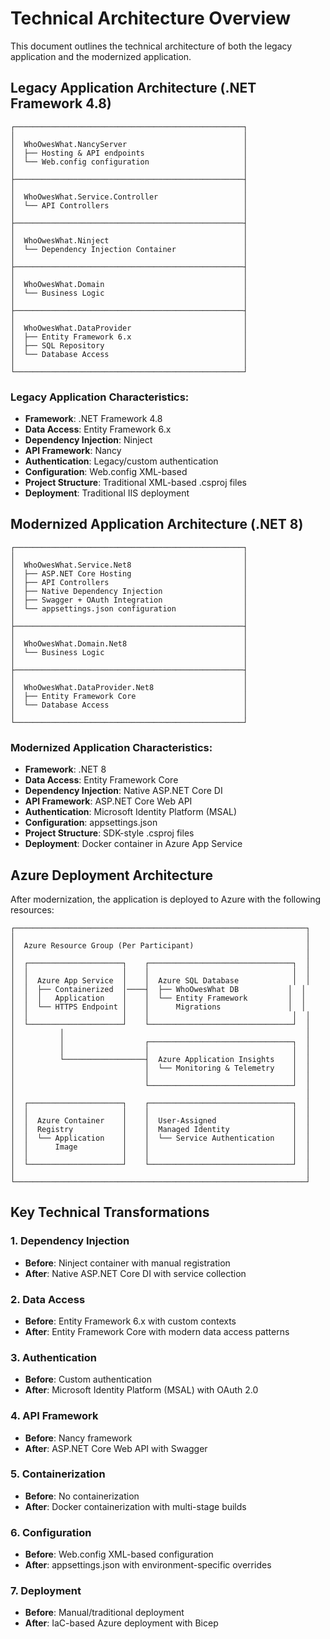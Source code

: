 # Technical Architecture Overview

This document outlines the technical architecture of both the legacy application and the modernized application.

## Legacy Application Architecture (.NET Framework 4.8)

```
┌───────────────────────────────────────────────────┐
│                                                   │
│  WhoOwesWhat.NancyServer                          │
│  ├── Hosting & API endpoints                      │
│  └── Web.config configuration                     │
│                                                   │
├───────────────────────────────────────────────────┤
│                                                   │
│  WhoOwesWhat.Service.Controller                   │
│  └── API Controllers                              │
│                                                   │
├───────────────────────────────────────────────────┤
│                                                   │
│  WhoOwesWhat.Ninject                              │
│  └── Dependency Injection Container               │
│                                                   │
├───────────────────────────────────────────────────┤
│                                                   │
│  WhoOwesWhat.Domain                               │
│  └── Business Logic                               │
│                                                   │
├───────────────────────────────────────────────────┤
│                                                   │
│  WhoOwesWhat.DataProvider                         │
│  ├── Entity Framework 6.x                         │
│  ├── SQL Repository                               │
│  └── Database Access                              │
│                                                   │
└───────────────────────────────────────────────────┘
```

### Legacy Application Characteristics:

- **Framework**: .NET Framework 4.8
- **Data Access**: Entity Framework 6.x
- **Dependency Injection**: Ninject
- **API Framework**: Nancy
- **Authentication**: Legacy/custom authentication
- **Configuration**: Web.config XML-based
- **Project Structure**: Traditional XML-based .csproj files
- **Deployment**: Traditional IIS deployment

## Modernized Application Architecture (.NET 8)

```
┌───────────────────────────────────────────────────┐
│                                                   │
│  WhoOwesWhat.Service.Net8                         │
│  ├── ASP.NET Core Hosting                         │
│  ├── API Controllers                              │
│  ├── Native Dependency Injection                  │
│  ├── Swagger + OAuth Integration                  │
│  └── appsettings.json configuration               │
│                                                   │
├───────────────────────────────────────────────────┤
│                                                   │
│  WhoOwesWhat.Domain.Net8                          │
│  └── Business Logic                               │
│                                                   │
├───────────────────────────────────────────────────┤
│                                                   │
│  WhoOwesWhat.DataProvider.Net8                    │
│  ├── Entity Framework Core                        │
│  └── Database Access                              │
│                                                   │
└───────────────────────────────────────────────────┘
```

### Modernized Application Characteristics:

- **Framework**: .NET 8
- **Data Access**: Entity Framework Core
- **Dependency Injection**: Native ASP.NET Core DI
- **API Framework**: ASP.NET Core Web API
- **Authentication**: Microsoft Identity Platform (MSAL)
- **Configuration**: appsettings.json
- **Project Structure**: SDK-style .csproj files
- **Deployment**: Docker container in Azure App Service

## Azure Deployment Architecture

After modernization, the application is deployed to Azure with the following resources:

```
┌─────────────────────────────────────────────────────────────────┐
│                                                                 │
│  Azure Resource Group (Per Participant)                         │
│                                                                 │
│  ┌─────────────────────┐    ┌────────────────────────────────┐  │
│  │                     │    │                                │  │
│  │  Azure App Service  │    │  Azure SQL Database            │  │
│  │  ├── Containerized  │────┤  ├── WhoOwesWhat DB           │  │
│  │  │   Application    │    │  └── Entity Framework         │  │
│  │  └── HTTPS Endpoint │    │      Migrations               │  │
│  │                     │    │                                │  │
│  └─────────────────────┘    └────────────────────────────────┘  │
│          │                                                      │
│          │                  ┌────────────────────────────────┐  │
│          │                  │                                │  │
│          └──────────────────┤  Azure Application Insights    │  │
│                             │  └── Monitoring & Telemetry    │  │
│                             │                                │  │
│                             └────────────────────────────────┘  │
│                                                                 │
│  ┌─────────────────────┐    ┌────────────────────────────────┐  │
│  │                     │    │                                │  │
│  │  Azure Container    │    │  User-Assigned                 │  │
│  │  Registry           │    │  Managed Identity              │  │
│  │  └── Application    │    │  └── Service Authentication    │  │
│  │      Image          │    │                                │  │
│  │                     │    │                                │  │
│  └─────────────────────┘    └────────────────────────────────┘  │
│                                                                 │
└─────────────────────────────────────────────────────────────────┘
```

## Key Technical Transformations

### 1. Dependency Injection
- **Before**: Ninject container with manual registration
- **After**: Native ASP.NET Core DI with service collection

### 2. Data Access
- **Before**: Entity Framework 6.x with custom contexts
- **After**: Entity Framework Core with modern data access patterns

### 3. Authentication
- **Before**: Custom authentication
- **After**: Microsoft Identity Platform (MSAL) with OAuth 2.0

### 4. API Framework
- **Before**: Nancy framework
- **After**: ASP.NET Core Web API with Swagger

### 5. Containerization
- **Before**: No containerization
- **After**: Docker containerization with multi-stage builds

### 6. Configuration
- **Before**: Web.config XML-based configuration
- **After**: appsettings.json with environment-specific overrides

### 7. Deployment
- **Before**: Manual/traditional deployment
- **After**: IaC-based Azure deployment with Bicep